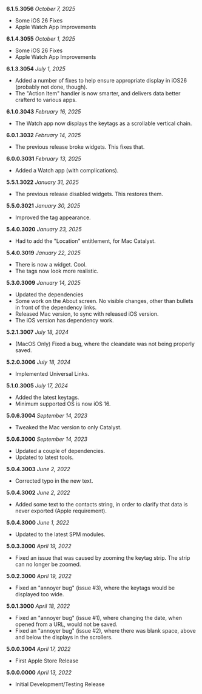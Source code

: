 **6.1.5.3056** *October 7, 2025*

- Some iOS 26 Fixes
- Apple Watch App Improvements

**6.1.4.3055** *October 1, 2025*

- Some iOS 26 Fixes
- Apple Watch App Improvements

**6.1.3.3054** *July 1, 2025*

- Added a number of fixes to help ensure appropriate display in iOS26 (probably not done, though).
- The "Action Item" handler is now smarter, and delivers data better crafterd to various apps.

**6.1.0.3043** *February 16, 2025*

- The Watch app now displays the keytags as a scrollable vertical chain.

**6.0.1.3032** *February 14, 2025*

- The previous release broke widgets. This fixes that.

**6.0.0.3031** *February 13, 2025*

- Added a Watch app (with complications).

**5.5.1.3022** *January 31, 2025*

- The previous release disabled widgets. This restores them.

**5.5.0.3021** *January 30, 2025*

- Improved the tag appearance.

**5.4.0.3020** *January 23, 2025*

- Had to add the "Location" entitlement, for Mac Catalyst.

**5.4.0.3019** *January 22, 2025*

- There is now a widget. Cool.
- The tags now look more realistic.

**5.3.0.3009** *January 14, 2025*

- Updated the dependencies
- Some work on the About screen. No visible changes, other than bullets in front of the dependency links.
- Released Mac version, to sync with released iOS version.
- The iOS version has dependency work.

**5.2.1.3007** *July 18, 2024*

- (MacOS Only) Fixed a bug, where the cleandate was not being properly saved.

**5.2.0.3006** *July 18, 2024*

- Implemented Universal Links.

**5.1.0.3005** *July 17, 2024*

- Added the latest keytags.
- Minimum supported OS is now iOS 16.

**5.0.6.3004** *September 14, 2023*

- Tweaked the Mac version to only Catalyst.

**5.0.6.3000** *September 14, 2023*

- Updated a couple of dependencies.
- Updated to latest tools.

**5.0.4.3003** *June 2, 2022*

- Corrected typo in the new text.

**5.0.4.3002** *June 2, 2022*

- Added some text to the contacts string, in order to clarify that data is never exported (Apple requirement).

**5.0.4.3000** *June 1, 2022*

- Updated to the latest SPM modules.

**5.0.3.3000** *April 19, 2022*

- Fixed an issue that was caused by zooming the keytag strip. The strip can no longer be zoomed.

**5.0.2.3000** *April 19, 2022*

- Fixed an "annoyer bug" (issue #3), where the keytags would be displayed too wide.

**5.0.1.3000** *April 18, 2022*

- Fixed an "annoyer bug" (issue #1), where changing the date, when opened from a URL, would not be saved.
- Fixed an "annoyer bug" (issue #2), where there was blank space, above and below the displays in the scrollers.

**5.0.0.3004** *April 17, 2022*

- First Apple Store Release

**5.0.0.0000** *April 13, 2022*

- Initial Development/Testing Release
